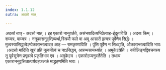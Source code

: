 ```yaml
---
index: 1.1.12
sutra: अदसो मात्

---
```

_अदसो मात्_ - अदसो मात् । इह एकारो नानुवर्तते, असंभवादित्यभिप्रेत्याह-ईदूताविति । अदसः किम्  । शम्यत्र, वाम्यत्र । ननूकारानुवृत्तिव्र्यर्था,स्त्रियौ फले वा अमू आसाते॑ इत्यत्र पूर्वेणैव सिद्धेः । मुत्वस्यासिद्धत्वेऽप्येकारान्तत्वादत आह — रामकृष्णाविति । पुंसि पूर्वेण न सिध्द्यति, औकारान्तत्वादिति भावः ।अदसो मा॑दिति सूत्रं प्रति मूत्वमीत्वं च नाऽसिद्धम्, आरम्भसामर्थ्यात् । अमुकेऽत्रेति । स्त्रीलिङ्गद्विवचनस्य तु पूर्वसूत्रेण प्रगृह्रत्वे प्रकृतिभाव एव । अमुकेऽत्र । एकारोऽप्यनुवर्तेतेति । तथाच एकाराननुवृत्तितात्पर्यग्रहफलकं माद्ध्रहणमिति भावः ।